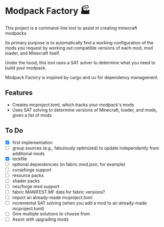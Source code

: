 # Modpack Factory 🏭
This project is a command-line tool to assist in creating minecraft modpacks.

Its primary purpose is to automatically find a working configuration of the mods you request 
by working out compatible versions of each mod, mod loader, and Minecraft itself.

Under the hood, this tool uses a SAT solver to determine what you need to build your modpack.

Modpack Factory is inspired by cargo and uv for dependency management.

## Features
- Creates mcproject.toml, which tracks your modpack's mods
- Uses SAT solving to determine versions of Minecraft, loader, and mods, given a list of mods

## To Do
- [x] first implementation
- [ ] group sources (e.g., fabulously optimized) to update independently from additional mods
- [x] lockfile
- [ ] optional dependencies (in fabric.mod.json, for example)
- [ ] curseforge support
- [ ] resource packs
- [ ] shader packs
- [ ] neo/forge mod support
- [ ] fabric MANIFEST.MF data for fabric versions?
- [ ] import an already-made mcproject.toml
- [ ] incremental SAT solving (when you add a mod to an already-made mcproject.toml)
- [ ] Give multiple solutions to choose from
- [ ] Assist with upgrading mods
